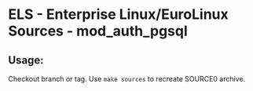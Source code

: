 # ELS - Enterprise Linux/EuroLinux Sources - mod_auth_pgsql
 
## Usage:
  Checkout branch or tag. Use `make sources` to recreate  SOURCE0 archive.
